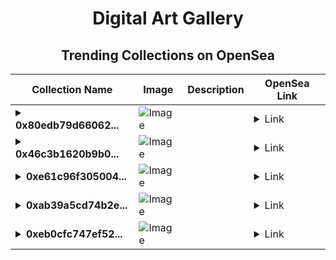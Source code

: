 <div align="center">

# Digital Art Gallery

## Trending Collections on OpenSea

| Collection Name                       | Image                                                                                     | Description                       | OpenSea Link                                                                                          |
|---------------------------------------|-------------------------------------------------------------------------------------------|-----------------------------------|--------------------------------------------------------------------------------------------------------|
| **<details><summary>0x80edb79d66062...</summary>0x80edb79d660625a6cf019e86c4ad3f696c3b931d</details>** | ![Image](https://i2.seadn.io/optimism/0xf2bc31a6b37c6b4ab676fb38aa5a5960847d1b6a/e7569628e409429926c9300e776192/63e7569628e409429926c9300e776192.png?w=200&auto=format) |  | <details><summary>Link</summary>[0x80edb79d660625a6cf019e86c4ad3f696c3b931d](https://opensea.io/collection/0x80edb79d660625a6cf019e86c4ad3f696c3b931d)</details> |
| **<details><summary>0x46c3b1620b9b0...</summary>0x46c3b1620b9b027334f48e25e5fbdd87cccb3701</details>** | ![Image](https://i2.seadn.io/optimism/0xf2bc31a6b37c6b4ab676fb38aa5a5960847d1b6a/e7569628e409429926c9300e776192/63e7569628e409429926c9300e776192.png?w=200&auto=format) |  | <details><summary>Link</summary>[0x46c3b1620b9b027334f48e25e5fbdd87cccb3701](https://opensea.io/collection/0x46c3b1620b9b027334f48e25e5fbdd87cccb3701)</details> |
| **<details><summary>0xe61c96f305004...</summary>0xe61c96f305004f05c19d159dc00d416ca1a6c5fa</details>** | ![Image](https://i2.seadn.io/optimism/0xba98927f2f39a09e59140f19aedce516fd371d40/cd2299dec56bdce6b02fe7297fe1d2/44cd2299dec56bdce6b02fe7297fe1d2.gif?w=200&auto=format) |  | <details><summary>Link</summary>[0xe61c96f305004f05c19d159dc00d416ca1a6c5fa](https://opensea.io/collection/0xe61c96f305004f05c19d159dc00d416ca1a6c5fa)</details> |
| **<details><summary>0xab39a5cd74b2e...</summary>0xab39a5cd74b2e4628f7a1dede26344c3ea990315</details>** | ![Image](https://i2.seadn.io/optimism/0xf2bc31a6b37c6b4ab676fb38aa5a5960847d1b6a/e7569628e409429926c9300e776192/63e7569628e409429926c9300e776192.png?w=200&auto=format) |  | <details><summary>Link</summary>[0xab39a5cd74b2e4628f7a1dede26344c3ea990315](https://opensea.io/collection/0xab39a5cd74b2e4628f7a1dede26344c3ea990315)</details> |
| **<details><summary>0xeb0cfc747ef52...</summary>0xeb0cfc747ef5202240b6ebc14aaa11fd36a73492</details>** | ![Image](https://i2.seadn.io/optimism/0xf2bc31a6b37c6b4ab676fb38aa5a5960847d1b6a/e7569628e409429926c9300e776192/63e7569628e409429926c9300e776192.png?w=200&auto=format) |  | <details><summary>Link</summary>[0xeb0cfc747ef5202240b6ebc14aaa11fd36a73492](https://opensea.io/collection/0xeb0cfc747ef5202240b6ebc14aaa11fd36a73492)</details> |

</div>